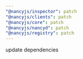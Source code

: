 ```yaml
---
"@nancyjs/inspector": patch
"@nancyjs/clients": patch
"@nancyjs/core": patch
"@nancyjs/nancyd": patch
"@nancyjs/registry": patch
---
```


update dependencies
